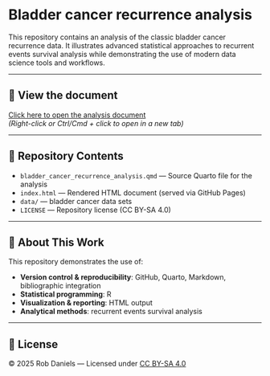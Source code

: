# Bladder cancer recurrence analysis

This repository contains an analysis of the classic bladder cancer recurrence data. It illustrates advanced statistical approaches to recurrent events survival analysis while demonstrating the use of modern data science tools and workflows.

---

## 🔗 View the document

[Click here to open the analysis document](https://rdanielsstat.github.io/bladder-recurrence-analysis/)  
*(Right-click or Ctrl/Cmd + click to open in a new tab)*

---

## 📂 Repository Contents

- `bladder_cancer_recurrence_analysis.qmd` — Source Quarto file for the analysis  
- `index.html` — Rendered HTML document (served via GitHub Pages)  
- `data/` — bladder cancer data sets  
- `LICENSE` — Repository license (CC BY-SA 4.0)  

---

## 📝 About This Work

This repository demonstrates the use of:  

- **Version control & reproducibility**: GitHub, Quarto, Markdown, bibliographic integration  
- **Statistical programming**: R  
- **Visualization & reporting**: HTML output  
- **Analytical methods**: recurrent events survival analysis

---

## 📜 License

© 2025 Rob Daniels — Licensed under [CC BY-SA 4.0](https://creativecommons.org/licenses/by-sa/4.0/)